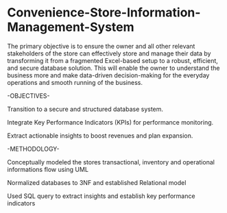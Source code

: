 # Convenience-Store-Information-Management-System

The primary objective is to ensure the owner and all other relevant stakeholders of the store can effectively store and manage their data by transforming it from a fragmented Excel-based setup to a robust, efficient, and secure database solution. This will enable the owner to understand the business more and make data-driven decision-making for the everyday operations and smooth running of the business.

-OBJECTIVES-


Transition to a secure and structured database system.​

Integrate Key Performance Indicators (KPIs) for performance monitoring.​

Extract actionable insights to boost revenues and plan expansion.​



-METHODOLOGY-

Conceptually modeled the stores transactional, inventory and operational informations flow using UML

Normalized databases to 3NF and established Relational model

Used SQL query to extract insights and establish key performance indicators











